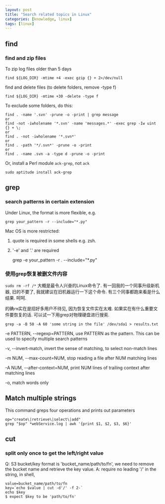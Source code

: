 ```yaml
---
layout: post
title: "Search related topics in Linux"
categories: [knowledge, linux]
tags: [linux]
---
```


## find

### find and zip files

To zip log files older than 5 days

    find ${LOG_DIR} -mtime +4 -exec gzip {} + 2>/dev/null

find and delete files (to delete folders, remove -type f)

    find ${LOG_DIR} -mtime +30 -delete -type f

To exclude some folders, do this:

    find . -name '.svn' -prune -o -print | grep message
    or 
    find -not -iwholename '*.svn' -name 'messages.*' -exec grep -Iw uint {} + \;
    or
    find . -not -iwholename '*.svn*'
    or 
    find . -path '*/.svn*' -prune -o -print
    or 
    find . -name .svn -a -type d -prune -o -print

Or, install a Perl module `ack-grep`, not `ack`

    sudo aptitude install ack-grep

## grep

### search patterns in certain extension
Under Linux, the format is more flexible, e.g. 

    grep your_pattern -r --include="*.py"
    
Mac OS is more restricted: 
1. quote is required in some shells e.g. zsh. 
2. '-e' and '.' are required 

    grep -e your_pattern -r . --include="*.py"

### 使用grep恢复被删文件内容

`sudo rm -rf /*` 大概是最令人兴奋的Linux命令了. 有一回我的一个同事升级新机器, 旧的不要了, 
我就建议在旧机器运行一下这个命令. 有三个同事都跑来看是什么结果. 呵呵. 

的确`rm`实在是招好多用户不待见, 因为恢复文件实在太难. 
如果实在有什么重要文件要恢复的话. 可以试一下用grep对物理硬盘进行搜索. 

    grep -a -B 50 -A 60 'some string in the file' /dev/sda1 > results.txt

-e PATTERN, --regexp=PATTERN, use PATTERN as the pattern. This can be used to specify multiple search patterns

-v, --invert-match, invert the sense of matching, to select non-match lines

-m NUM, --max-count=NUM, stop reading a file after NUM matching lines

-A NUM, --after-context=NUM, print NUM lines of trailing context after matching lines

-o, match words only

Match multiple strings
-------------------------

This command greps four operations and prints out parameters

    op="create\|retrieve\|select\|add"
    grep "$op" *webService.log | awk '{print $1, $2, $3, $6}'
    
## cut

### split only once to get the left/right value
Q: S3 bucket/key format is 'bucket_name/path/to/fn', we need to remove the bucket name and retrieve the key value.
A: require no leading '/' in the string, in shell, 

    value=bucket_name/path/to/fn
    key=`echo $value | cut -d'/' -f 2-`
    echo $key
    $ expect $key to be 'path/to/fn'

